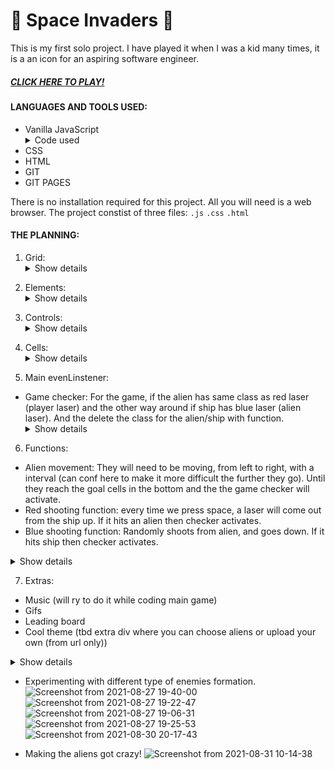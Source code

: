 # 👾 Space Invaders 👾

This is my first solo project. I have played it when I was a kid many times, it is a an icon for an aspiring software engineer.

##### <a href='https://williamalvarez92.github.io/Space-Invaders/'>CLICK HERE TO PLAY!</a>

#### LANGUAGES AND TOOLS USED:
- Vanilla JavaScript<details><summary>Code used</summary>-Functions
-EventListeners 
-IF and OR statements
-For loops
-Numerous methods (.push, .forEach, etc...)
-Responsive document elements
-And more</details>
- CSS
- HTML
- GIT
- GIT PAGES


There is no installation required for this project. All you will need is a web browser. The project constist of three files: `.js` `.css` `.html`


#### THE PLANNING:

1) Grid: <details><summary>Show details</summary>Using eventListeners and functions</details>
</p>

2) Elements:<details><summary>Show details</summary>Will use classes to hide all the elements: ship, aliens, and lasers</details>
</p>

3) Controls:<details><summary>Show details</summary>Will use right left and space, using two formulas, one for moving and one for shooting</details>
</p>

4) Cells:<details><summary>Show details</summary>First bottom row will be the spaceship and after for the invaders. With class for the ship and invaders.
The rest of cells will be for invaders and shooting laser. All with one column apart so that you can miss. Last row empty for scoring and some space for any text, scores, etc.</details>
</p>

5) Main evenLinstener:
- Game checker: For the game, if the alien has same class as red laser (player laser) and the other way around if ship has blue laser (alien laser). And the delete the class for the alien/ship with function.<details><summary>Show details</summary>1) Make a grid: Using eventListeners and functions</details>
</p>

6) Functions:

- Alien movement: They will need to be moving, from left to right, with a interval (can conf here to make it more difficult the further they go). Until they reach the goal cells in the bottom and the the game checker will activate.
- Red shooting function: every time we press space, a laser will come out from the ship up. If it hits an alien then checker activates.
- Blue shooting function: Randomly shoots from alien, and goes down. If it hits ship then checker activates.
<details>
<summary>
Show details
</summary>
1) Make a grid: Using eventListeners and functions
</details>

7) Extras:
- Music (will ry to do it while coding main game)
- Gifs
- Leading board
- Cool theme (tbd extra div where you can choose aliens or upload your own (from url only))
<details>
<summary>
Show details
</summary>
1) Make a grid: Using eventListeners and functions
</details>


- Experimenting with different type of enemies formation.
![Screenshot from 2021-08-27 19-40-00](https://user-images.githubusercontent.com/83907621/131187338-7f6fd9f0-0795-4a4e-b882-26e1293897b7.png)
![Screenshot from 2021-08-27 19-22-47](https://user-images.githubusercontent.com/83907621/131187427-36093215-a01b-4739-8488-fc231bd11f87.png)
![Screenshot from 2021-08-27 19-06-31](https://user-images.githubusercontent.com/83907621/131187478-60b79c70-8055-4515-87ed-a0ef0871ddf5.png)
![Screenshot from 2021-08-27 19-25-53](https://user-images.githubusercontent.com/83907621/131187641-06042113-1031-4ea3-979b-0d3757ca335b.png)
![Screenshot from 2021-08-30 20-17-43](https://user-images.githubusercontent.com/83907621/131393025-2ed31bea-0fb2-46a5-a693-eda0e42f7dd6.png)

- Making the aliens got crazy!
![Screenshot from 2021-08-31 10-14-38](https://user-images.githubusercontent.com/83907621/131476676-f798345c-8f7c-448d-9b96-9b0ee275c23e.png)
